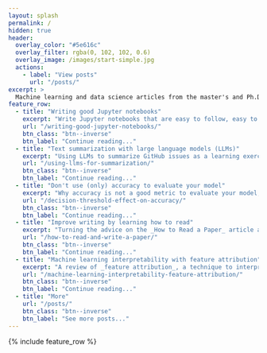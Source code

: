 ```yaml
---
layout: splash
permalink: /
hidden: true
header:
  overlay_color: "#5e616c"
  overlay_filter: rgba(0, 102, 102, 0.6)
  overlay_image: /images/start-simple.jpg
  actions:
    - label: "View posts"
      url: "/posts/"
excerpt: >
  Machine learning and data science articles from the master's and Ph.D. work.
feature_row:
  - title: "Writing good Jupyter notebooks"
    excerpt: "Write Jupyter notebooks that are easy to follow, easy to understand, flexible, and resilient."
    url: "/writing-good-jupyter-notebooks/"
    btn_class: "btn--inverse"
    btn_label: "Continue reading..."
  - title: "Text summarization with large language models (LLMs)"
    excerpt: "Using LLMs to summarize GitHub issues as a learning exercise: the importance of a good prompt, what can go wrong, and how to fix it."
    url: "/using-llms-for-summarization/"
    btn_class: "btn--inverse"
    btn_label: "Continue reading..."
  - title: "Don't use (only) accuracy to evaluate your model"
    excerpt: "Why accuracy is not a good metric to evaluate your model, and what to use instead."
    url: "/decision-threshold-effect-on-accuracy/"
    btn_class: "btn--inverse"
    btn_label: "Continue reading..."
  - title: "Improve writing by learning how to read"
    excerpt: "Turning the advice on the _How to Read a Paper_ article around to improve writing."
    url: "/how-to-read-and-write-a-paper/"
    btn_class: "btn--inverse"
    btn_label: "Continue reading..."
  - title: "Machine learning interpretability with feature attribution"
    excerpt: "A review of _feature attribution_, a technique to interpret model predictions. First, it reviews commonly-used feature attribution methods, then demonstrates feature attribution with SHAP, one of these methods."
    url: "/machine-learning-interpretability-feature-attribution/"
    btn_class: "btn--inverse"
    btn_label: "Continue reading..."
  - title: "More"
    url: "/posts/"
    btn_class: "btn--inverse"
    btn_label: "See more posts..."
---
```


{% include feature_row %}
